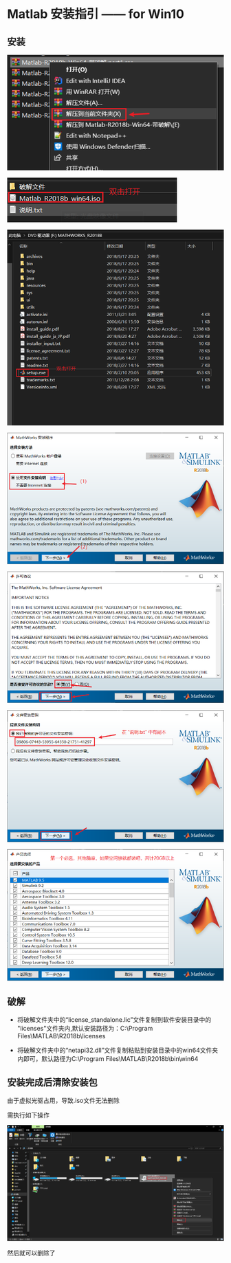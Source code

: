 # Matlab 安装指引 —— for Win10

## 安装
![](https://github.com/Philogag/Matlab-Install-Guide/blob/master/picture/1.png)

![](https://github.com/Philogag/Matlab-Install-Guide/blob/master/picture/2.png)

![](https://github.com/Philogag/Matlab-Install-Guide/blob/master/picture/3.png)

![](https://github.com/Philogag/Matlab-Install-Guide/blob/master/picture/4.png)

![](https://github.com/Philogag/Matlab-Install-Guide/blob/master/picture/5.png)

![](https://github.com/Philogag/Matlab-Install-Guide/blob/master/picture/6.png)

![](https://github.com/Philogag/Matlab-Install-Guide/blob/master/picture/7.png)

## 破解

+ 将破解文件夹中的“license_standalone.lic”文件复制到软件安装目录中的 "licenses"文件夹内,默认安装路径为：C:\Program Files\MATLAB\R2018b\licenses

+ 将破解文件夹中的“netapi32.dll”文件复制粘贴到安装目录中的win64文件夹内即可，默认路径为C:\Program Files\MATLAB\R2018b\bin\win64

## 安装完成后清除安装包

由于虚拟光驱占用，导致.iso文件无法删除

需执行如下操作

![](https://github.com/Philogag/Matlab-Install-Guide/blob/master/picture/8.png)

然后就可以删除了
